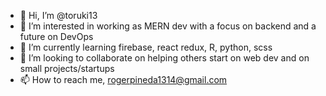 - 👋 Hi, I’m @toruki13
- 👀 I’m interested in working as MERN dev with a focus on backend and a future on DevOps
- 🌱 I’m currently learning firebase, react redux, R, python, scss
- 💞️ I’m looking to collaborate on helping others start on web dev and on small projects/startups
- 📫 How to reach me, rogerpineda1314@gmail.com

